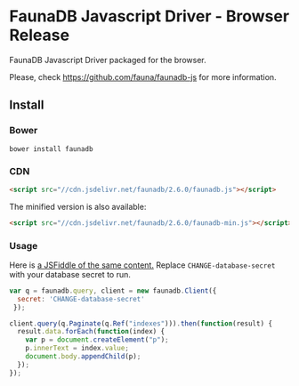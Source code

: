 # FaunaDB Javascript Driver - Browser Release

FaunaDB Javascript Driver packaged for the browser.

Please, check https://github.com/fauna/faunadb-js for more information.

## Install

### Bower

`bower install faunadb`

### CDN

```html
<script src="//cdn.jsdelivr.net/faunadb/2.6.0/faunadb.js"></script>
```

The minified version is also available:

```html
<script src="//cdn.jsdelivr.net/faunadb/2.6.0/faunadb-min.js"></script>
```

### Usage

Here is [a JSFiddle of the same content.](https://jsfiddle.net/9kpwrL0u/3/)
Replace `CHANGE-database-secret` with your database secret to run.

```js
var q = faunadb.query, client = new faunadb.Client({
  secret: 'CHANGE-database-secret'
 });

client.query(q.Paginate(q.Ref("indexes"))).then(function(result) {
  result.data.forEach(function(index) {
    var p = document.createElement("p");
    p.innerText = index.value;
    document.body.appendChild(p);
  });
});
```
